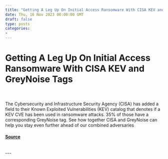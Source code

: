 ```yaml
---
title: "Getting A Leg Up On Initial Access Ransomware With CISA KEV and GreyNoise Tags"
date: Thu, 16 Nov 2023 00:00:00 GMT
draft: false
type: posts
categories: 
- 
---
```

# Getting A Leg Up On Initial Access Ransomware With CISA KEV and GreyNoise Tags

<br/>

<br/>
The Cybersecurity and Infrastructure Security Agency (CISA) has added a field to their Known Exploited Vulnerabilities (KEV) catalog that denotes if a KEV CVE has been used in ransomware attacks. 35% of those have a corresponding GreyNoise tag. See how together CISA and GreyNoise can help you stay even further ahead of our combined adversaries

#### [Source](https://www.greynoise.io/blog/getting-a-leg-up-on-initial-access-ransomware-with-cisa-kev-and-greynoise-tags)

<br/>
---
